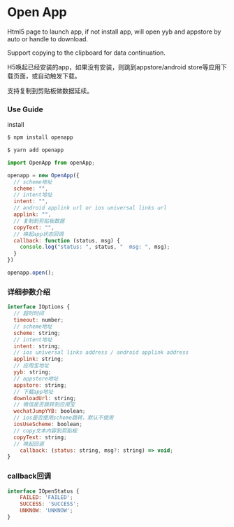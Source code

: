 # Open App
Html5 page to launch app, if not install app, will open yyb and appstore by auto or handle  to download.

Support copying to the clipboard for data continuation.

H5唤起已经安装的app，如果没有安装，则跳到appstore/android store等应用下载页面，或自动触发下载。

支持复制到剪贴板做数据延续。

### Use Guide
install
```bash
$ npm install openapp

$ yarn add openapp
````

```js
import OpenApp from openApp;

openapp = new OpenApp({
  // scheme地址
  scheme: "",
  // intent地址
  intent: "",
  // android applink url or ios universal links url
  applink: "",
  // 复制到剪贴板数据
  copyText: "",
  // 唤起app状态回调
  callback: function (status, msg) {
    console.log("status: ", status, "  msg: ", msg);
  }
})

openapp.open();
```

### 详细参数介绍

```js
interface IOptions {
  // 超时时间
  timeout: number;
  // scheme地址
  scheme: string;
  // intent地址
  intent: string;
  // ios universal links address / android applink address
  applink: string;
  // 应用宝地址
  yyb: string;
  // appstore地址
  appstore: string;
  // 下载app地址
  downloadUrl: string;
  // 微信是否跳转到应用宝
  wechatJumpYYB: boolean;
  // ios是否使用scheme跳转，默认不使用
  iosUseScheme: boolean;
  // copy文本内容到剪贴板
  copyText: string;
  // 唤起回调
	callback: (status: string, msg?: string) => void;
}
```

### callback回调
```js
interface IOpenStatus {
	FAILED: 'FAILED';
	SUCCESS: 'SUCCESS';
	UNKNOW: 'UNKNOW';
}
```
